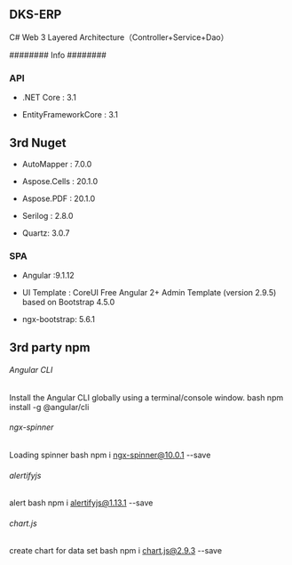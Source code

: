 ## DKS-ERP 
C# Web  3 Layered Architecture（Controller+Service+Dao）

######## Info ########
### API ###
* .NET Core : 3.1

* EntityFrameworkCore : 3.1

## 3rd Nuget
* AutoMapper : 7.0.0

* Aspose.Cells : 20.1.0

* Aspose.PDF : 20.1.0

* Serilog : 2.8.0

* Quartz: 3.0.7

### SPA ###
* Angular :9.1.12

* UI Template : CoreUI Free Angular 2+ Admin Template (version 2.9.5) based on Bootstrap 4.5.0

* ngx-bootstrap: 5.6.1

## 3rd party npm
###### Angular CLI
Install the Angular CLI globally using a terminal/console window.
bash
npm install -g @angular/cli

###### ngx-spinner
Loading spinner 
bash
npm i ngx-spinner@10.0.1 --save


###### alertifyjs
alert 
bash
npm i alertifyjs@1.13.1 --save

###### chart.js
create chart for data set 
bash
npm i chart.js@2.9.3 --save
